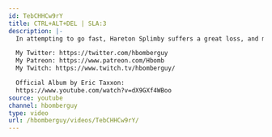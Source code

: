 ```yaml
---
id: TebCHHCw9rY
title: CTRL+ALT+DEL | SLA:3
description: |-
  In attempting to go fast, Hareton Splimby suffers a great loss, and must move past it and heal.

  My Twitter: https://twitter.com/hbomberguy
  My Patreon: https://www.patreon.com/Hbomb
  My Twitch: https://www.twitch.tv/hbomberguy/

  Official Album by Eric Taxxon:
  https://www.youtube.com/watch?v=dX9GXf4WBoo
source: youtube
channel: hbomberguy
type: video
url: /hbomberguy/videos/TebCHHCw9rY/
---
```

